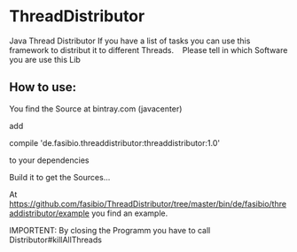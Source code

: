 # ThreadDistributor
Java Thread Distributor ﻿If you have a list of tasks you can use this framework to distribut it to different Threads. ﻿ ﻿ ﻿ Please tell in which Software you are use this Lib


## How to use: 

You find the Source at bintray.com (javacenter)

add 

compile 'de.fasibio.threaddistributor:threaddistributor:1.0' 

to your dependencies 

Build it to get the Sources... 


At https://github.com/fasibio/ThreadDistributor/tree/master/bin/de/fasibio/threaddistributor/example you find an example. 


IMPORTENT: 
By closing the Programm you have to call Distributor#killAllThreads
